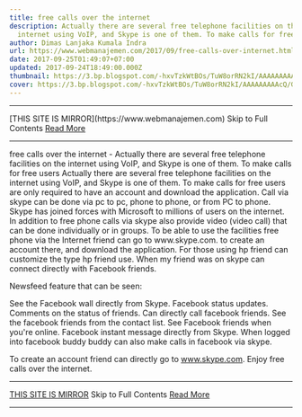 ```yaml
---
title: free calls over the internet
description: Actually there are several free telephone facilities on the
  internet using VoIP, and Skype is one of them. To make calls for free users
author: Dimas Lanjaka Kumala Indra
url: https://www.webmanajemen.com/2017/09/free-calls-over-internet.html
date: 2017-09-25T01:49:07+07:00
updated: 2017-09-24T18:49:00.000Z
thumbnail: https://3.bp.blogspot.com/-hxvTzkWtBOs/TuW8orRN2kI/AAAAAAAAAcQ/GlQU_popqJM/s1600/skype.JPG
cover: https://3.bp.blogspot.com/-hxvTzkWtBOs/TuW8orRN2kI/AAAAAAAAAcQ/GlQU_popqJM/s1600/skype.JPG
---
```


<hr/> [THIS SITE IS MIRROR](https://www.webmanajemen.com) Skip to Full Contents <a href="https://www.webmanajemen.com/2017/09/free-calls-over-internet.html" rel="follow" class="button" id="read-more">Read More</a> <hr/> free calls over the internet - Actually there are several free telephone facilities on the internet using VoIP, and Skype is one of them. To make calls for free users Actually there are several free telephone facilities on the internet using VoIP, and Skype is one of them. To make calls for free users are only required to have an account and download the application. Call via skype can be done via pc to pc, phone to phone, or from PC to phone. 
Skype has joined forces with Microsoft to millions of users on the internet. In addition to free phone calls via skype also provide video (video call) that can be done individually or in groups. 
To be able to use the facilities free phone via the Internet friend can go to www.skype.com. to create an account there, and download the application. For those using hp friend can customize the type hp friend use. 
When my friend was on skype can connect directly with Facebook friends. 

Newsfeed feature that can be seen: 

 See the Facebook wall directly from Skype. 
 Facebook status updates. 
 Comments on the status of friends. 
 Can directly call facebook friends. 
 See the facebook friends from the contact list. 
 See Facebook friends when you're online. 
 Facebook instant message directly from Skype. 
When logged into facebook buddy buddy can also make calls in facebook via skype. 

To create an account friend can directly go to www.skype.com. 
Enjoy free calls over the internet. <hr/> [THIS SITE IS MIRROR](https://www.webmanajemen.com) Skip to Full Contents <a href="https://www.webmanajemen.com/2017/09/free-calls-over-internet.html" rel="follow" class="button" id="read-more">Read More</a> <hr/>